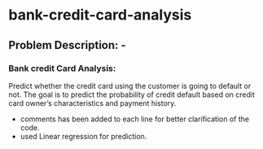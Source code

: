 # bank-credit-card-analysis


## Problem Description: -
### Bank credit Card Analysis:
Predict whether the credit card using the customer is going to default or not.
The goal is to predict the probability of credit default based on credit card owner’s
characteristics and payment history.

- comments has been added to each line for better clarification of the code. 
- used Linear regression for prediction. 
